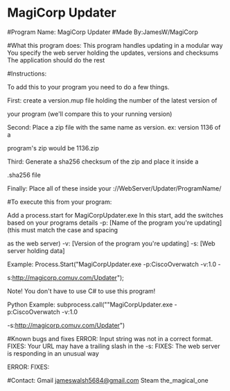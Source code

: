 # MagiCorp Updater
#Program Name: MagiCorp Updater
#Made By:JamesW/MagiCorp

#What this program does: 
This program handles updating in a modular way
You specify the web server holding the updates, versions and checksums
The application should do the rest


#Instructions:

To add this to your program you need to do a few things.

First: create a version.mup file holding the number of the latest version of 

your program (we'll compare this to your running version)

Second: Place a zip file with the same name as version. ex: version 1136 of a 

program's zip would be 1136.zip 

Third: Generate a sha256 checksum of the zip and place it inside a 

<version>.sha256 file

Finally: Place all of these inside your ://WebServer/Updater/ProgramName/


#To execute this from your program: 

Add a process.start for MagiCorpUpdater.exe
In this start, add the switches based on your programs details
-p: [Name of the program you're updating] (this must match the case and spacing 

as the web server)
-v: [Version of the program you're updating]
-s: [Web server holding data]

Example: Process.Start("MagiCorpUpdater.exe -p:CiscoOverwatch -v:1.0 -

s:http://magicorp.comuv.com/Updater");

Note! You don't have to use C# to use this program!

Python Example: subprocess.call(""MagiCorpUpdater.exe -p:CiscoOverwatch -v:1.0 

-s:http://magicorp.comuv.com/Updater")


#Known bugs and fixes
ERROR: Input string was not in a correct format.
FIXES: Your URL may have a trailing slash in the -s:
FIXES: The web server is responding in an unusual way

ERROR: 
FIXES:

#Contact: 
Gmail
jameswalsh5684@gmail.com
Steam
the_magical_one
